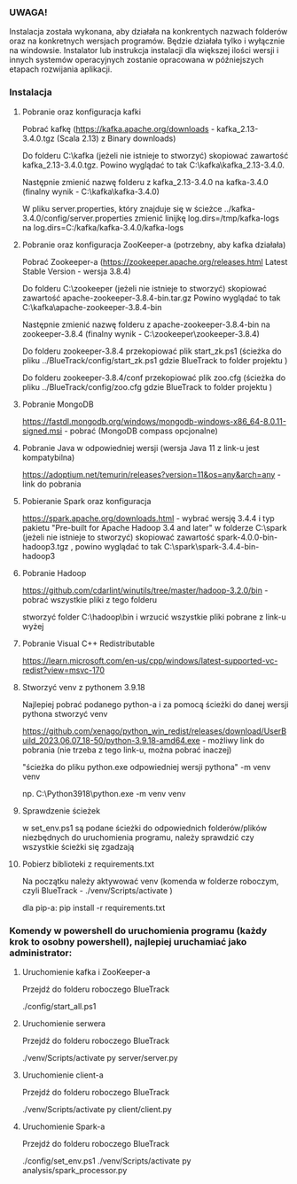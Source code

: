 ### UWAGA! ###

Instalacja została wykonana, aby działała na konkrentych nazwach folderów oraz na konkretnych wersjach programów.
Będzie działała tylko i wyłącznie na windowsie.
Instalator lub instrukcja instalacji dla większej ilości wersji i innych systemów operacyjnych zostanie opracowana w późniejszych etapach rozwijania aplikacji.

### Instalacja ###

1. Pobranie oraz konfiguracja kafki

    Pobrać kafkę (https://kafka.apache.org/downloads - kafka_2.13-3.4.0.tgz (Scala 2.13) z Binary downloads)

    Do folderu C:\kafka (jeżeli nie istnieje to stworzyć) skopiować zawartość kafka_2.13-3.4.0.tgz.
    Powino wyglądać to tak C:\kafka\kafka_2.13-3.4.0. 

    Następnie zmienić nazwę folderu z kafka_2.13-3.4.0 na kafka-3.4.0 (finalny wynik - C:\kafka\kafka-3.4.0)

    W pliku server.properties, który znajduje się w ścieżce ../kafka-3.4.0/config/server.properties zmienić linijkę log.dirs=/tmp/kafka-logs na log.dirs=C:/kafka/kafka-3.4.0/kafka-logs

2. Pobranie oraz konfiguracja ZooKeeper-a (potrzebny, aby kafka działała)

    Pobrać Zookeeper-a (https://zookeeper.apache.org/releases.html Latest Stable Version - wersja 3.8.4)

    Do folderu C:\zookeeper (jeżeli nie istnieje to stworzyć) skopiować zawartość apache-zookeeper-3.8.4-bin.tar.gz
    Powino wyglądać to tak C:\kafka\apache-zookeeper-3.8.4-bin

    Następnie zmienić nazwę folderu z apache-zookeeper-3.8.4-bin na zookeeper-3.8.4 (finalny wynik - C:\zookeeper\zookeeper-3.8.4)

    Do folderu zookeeper-3.8.4 przekopiować plik start_zk.ps1 (ścieżka do pliku ../BlueTrack/config/start_zk.ps1 gdzie BlueTrack to folder projektu ) 

    Do folderu zookeeper-3.8.4/conf przekopiować plik zoo.cfg (ścieżka do pliku ../BlueTrack/config/zoo.cfg gdzie BlueTrack to folder projektu )

3. Pobranie MongoDB

    https://fastdl.mongodb.org/windows/mongodb-windows-x86_64-8.0.11-signed.msi - pobrać (MongoDB compass opcjonalne)

4. Pobranie Java w odpowiedniej wersji (wersja Java 11 z link-u jest kompatybilna)

    https://adoptium.net/temurin/releases?version=11&os=any&arch=any - link do pobrania

5. Pobieranie Spark oraz konfiguracja

    https://spark.apache.org/downloads.html - wybrać wersję 3.4.4 i typ pakietu "Pre-built for Apache Hadoop 3.4 and later"
    w folderze C:\spark (jeżeli nie istnieje to stworzyć) skopiować zawartość spark-4.0.0-bin-hadoop3.tgz , powino wyglądać to tak C:\spark\spark-3.4.4-bin-hadoop3

6. Pobranie Hadoop

    https://github.com/cdarlint/winutils/tree/master/hadoop-3.2.0/bin - pobrać wszystkie pliki z tego folderu

    stworzyć folder C:\hadoop\bin i wrzucić wszystkie pliki pobrane z link-u wyżej

7. Pobranie Visual C++ Redistributable

    https://learn.microsoft.com/en-us/cpp/windows/latest-supported-vc-redist?view=msvc-170

8. Stworzyć venv z pythonem 3.9.18

    Najlepiej pobrać podanego python-a i za pomocą ścieżki do danej wersji pythona stworzyć venv

    https://github.com/xenago/python_win_redist/releases/download/UserBuild_2023.06.07_18-50/python-3.9.18-amd64.exe - możliwy link do pobrania (nie trzeba z tego link-u, można pobrać inaczej)

    "ścieżka do pliku python.exe odpowiedniej wersji pythona" -m venv venv

    np. C:\Python3918\python.exe -m venv venv

9. Sprawdzenie ścieżek

    w set_env.ps1 są podane ścieżki do odpowiednich folderów/plików niezbędnych do uruchomienia programu, należy sprawdzić czy wszystkie ścieżki się zgadzają


10. Pobierz biblioteki z requirements.txt

    Na początku należy aktywować venv (komenda w folderze roboczym, czyli BlueTrack - ./venv/Scripts/activate )

    dla pip-a: pip install -r requirements.txt


### Komendy w powershell do uruchomienia programu (każdy krok to osobny powershell), najlepiej uruchamiać jako administrator: ###

1. Uruchomienie kafka i ZooKeeper-a

    Przejdź do folderu roboczego BlueTrack

    ./config/start_all.ps1

2. Uruchomienie serwera

    Przejdź do folderu roboczego BlueTrack

    ./venv/Scripts/activate
    py server/server.py

3. Uruchomienie client-a 

    Przejdź do folderu roboczego BlueTrack

    ./venv/Scripts/activate
    py client/client.py

4. Uruchomienie Spark-a

    Przejdź do folderu roboczego BlueTrack

    ./config/set_env.ps1
    ./venv/Scripts/activate
    py analysis/spark_processor.py
